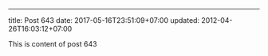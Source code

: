 ---
title: Post 643
date: 2017-05-16T23:51:09+07:00
updated: 2012-04-26T16:03:12+07:00

This is content of post 643